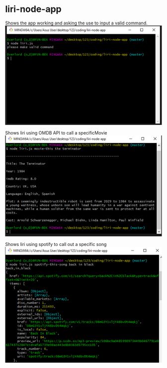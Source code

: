 # liri-node-app
Shows the app working and asking the use to input a valid command.
![](images/node%20liri.PNG)


Shows liri using OMDB API to call a specificMovie
![](images/liri-omdb%20example.PNG)


Shows liri using spotify to call out a specific song
![](images/liri-spotify-example.PNG)
